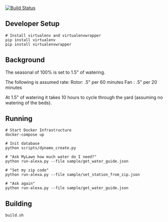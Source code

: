 [![Build Status](https://travis-ci.org/jsurls/mylawn.svg?branch=master)](https://travis-ci.org/jsurls/mylawn)

## Developer Setup
```
# Install virtualenv and virtualenvwrapper
pip install virtualenv
pip install virtualenvwrapper 
```

## Background
The seasonal of 100% is set to 1.5" of watering.

The following is assumed rate:
Rotor:    .5" per 60 minutes
Fan  :    .5" per 20 minutes

At 1.5" of watering it takes 10 hours to cycle through the yard (assuming no watering of the beds).

## Running
```
# Start Docker Infrastructure
docker-compose up

# Init database
python scripts/dynamo_create.py

# "Ask MyLawn how much water do I need?"
python run-alexa.py --file sample/get_water_guide.json

# "Set my zip code"
python run-alexa.py --file sample/set_station_from_zip.json

# "Ask again"
python run-alexa.py --file sample/get_water_guide.json
```

## Building
```
build.sh
```
